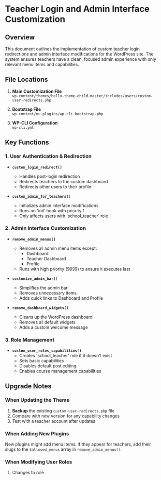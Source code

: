 # Teacher Login and Admin Interface Customization

## Overview
This document outlines the implementation of custom teacher login redirections and admin interface modifications for the WordPress site. The system ensures teachers have a clean, focused admin experience with only relevant menu items and capabilities.

## File Locations
1. **Main Customization File**  
   `wp-content/themes/hello-theme-child-master/includes/users/custom-user-redirects.php`

2. **Bootstrap File**  
   `wp-content/mu-plugins/wp-cli-bootstrap.php`

3. **WP-CLI Configuration**  
   `wp-cli.yml`

## Key Functions

### 1. User Authentication & Redirection
- **`custom_login_redirect()`**  
  - Handles post-login redirection
  - Redirects teachers to the custom dashboard
  - Redirects other users to their profile

- **`custom_admin_for_teachers()`**  
  - Initializes admin interface modifications
  - Runs on 'init' hook with priority 1
  - Only affects users with 'school_teacher' role

### 2. Admin Interface Customization
- **`remove_admin_menus()`**  
  - Removes all admin menu items except:
    - Dashboard
    - Teacher Dashboard
    - Profile
  - Runs with high priority (9999) to ensure it executes last

- **`customize_admin_bar()`**  
  - Simplifies the admin bar
  - Removes unnecessary items
  - Adds quick links to Dashboard and Profile

- **`remove_dashboard_widgets()`**  
  - Cleans up the WordPress dashboard
  - Removes all default widgets
  - Adds a custom welcome message

### 3. Role Management
- **`custom_user_roles_capabilities()`**  
  - Creates 'school_teacher' role if it doesn't exist
  - Sets basic capabilities
  - Disables default post editing
  - Enables course management capabilities

## Upgrade Notes

### When Updating the Theme
1. **Backup** the existing `custom-user-redirects.php` file
2. Compare with new version for any capability changes
3. Test with a teacher account after updates

### When Adding New Plugins
New plugins might add menu items. If they appear for teachers, add their slugs to the `$allowed_menus` array in `remove_admin_menus()`.

### When Modifying User Roles
1. Changes to role